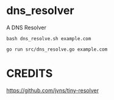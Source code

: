 # dns_resolver
A DNS Resolver

```bash dns_resolve.sh example.com```

```go run src/dns_resolve.go example.com```

# CREDITS

https://github.com/jvns/tiny-resolver
